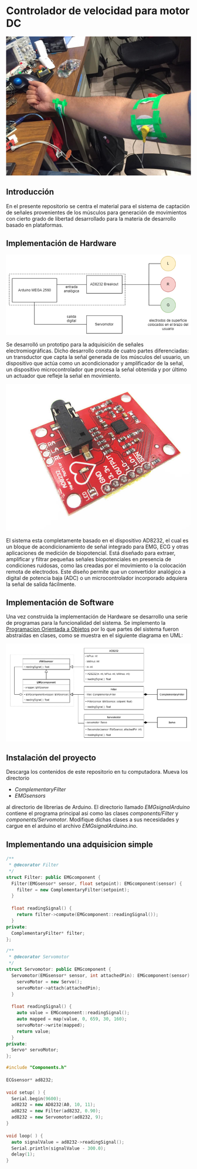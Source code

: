 # Controlador de velocidad para motor DC

![](https://github.com/NinoRataDeCMasMas/Adquisicion-de-senales-electromiograficas-para-la-generacion-de-movimiento-en-actuadores/blob/master/schematics/A1.jpeg)

## Introducción
En el presente repositorio se centra el material para el sistema de captación de señales provenientes de los músculos para generación de movimientos con cierto grado de libertad desarrollado para la materia de desarrollo basado en plataformas.

## Implementación de Hardware

![](https://github.com/NinoRataDeCMasMas/Adquisicion-de-senales-electromiograficas-para-la-generacion-de-movimiento-en-actuadores/blob/master/schematics/A2.png)

Se desarrolló un prototipo para la adquisición de señales electromiográficas. Dicho desarrollo consta de cuatro partes diferenciadas: un transductor que capta la señal generada de los músculos del usuario, un dispositivo que actúa como un acondicionador y amplificador de la señal, un dispositivo microcontrolador que procesa la señal obtenida y por último un actuador que refleje la señal en movimiento.

![](https://github.com/NinoRataDeCMasMas/Adquisicion-de-senales-electromiograficas-para-la-generacion-de-movimiento-en-actuadores/blob/master/schematics/A3.jpg)

El sistema esta completamente basado en el dispositivo AD8232, el cual es un bloque de acondicionamiento de señal integrado para EMG, ECG y otras aplicaciones de medición de biopotencial. Está diseñado para extraer, amplificar y filtrar pequeñas señales biopotenciales en presencia de condiciones ruidosas, como las creadas por el movimiento o la colocación remota de electrodos. Este diseño permite que un convertidor analógico a digital de potencia baja (ADC) o un microcontrolador incorporado adquiera la señal de salida fácilmente.

## Implementación de Software

Una vez construida la implementación de Hardware se desarrollo una serie de programas para la funcionalidad del sistema. Se implemento la [Programacion Orientada a Objetos](https://es.wikipedia.org/wiki/Programaci%C3%B3n_orientada_a_objetos) por lo que partes del sistema fueron abstraídas en clases, como se muestra en el siguiente diagrama en UML:

![](https://github.com/NinoRataDeCMasMas/Adquisicion-de-senales-electromiograficas-para-la-generacion-de-movimiento-en-actuadores/blob/master/schematics/A5.png)

## Instalación del proyecto
Descarga los contenidos de este repositorio en tu computadora. Mueva los directorio
 * _ComplementaryFilter_
 * _EMGsensors_

al directorio de librerias de Arduino. El directorio llamado _EMGsignalArduino_ contiene el programa principal asi como las clases _components/Filter_ y _components/Servomotor_. Modifique dichas clases a sus necesidades y cargue en el arduino el archivo _EMGsignalArduino.ino_. 

## Implementando una adquisicion simple

```C++
/**
 * @decorator Filter
 */
struct Filter: public EMGcomponent {  
  Filter(EMGsensor* sensor, float setpoint): EMGcomponent(sensor) {
    filter = new ComplementaryFilter(setpoint);  
  }
  
  float readingSignal() {
    return filter->compute(EMGcomponent::readingSignal());
  }
private:
  ComplementaryFilter* filter;
};
```

```C++
/**
 * @decorator Servomotor
 */
struct Servomotor: public EMGcomponent {  
  Servomotor(EMGsensor* sensor, int attachedPin): EMGcomponent(sensor) {
    servoMotor = new Servo();
    servoMotor->attach(attachedPin);  
  }
  
  float readingSignal() {
    auto value = EMGcomponent::readingSignal();
    auto mapped = map(value, 0, 659, 30, 160);
    servoMotor->write(mapped);
    return value;
  }
private:
  Servo* servoMotor;
};
```

```C++
#include "Components.h"

ECGsensor* ad8232;
 
void setup( ) {
  Serial.begin(9600);
  ad8232 = new AD8232(A0, 10, 11);
  ad8232 = new Filter(ad8232, 0.90);
  ad8232 = new Servomotor(ad8232, 9);
}

void loop( ) {
  auto signalValue = ad8232->readingSignal();
  Serial.println(signalValue - 300.0);
  delay(1);
}
```